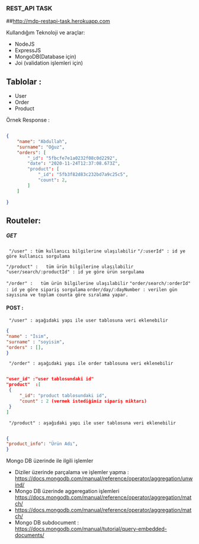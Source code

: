 ### REST_API TASK


##http://mdp-restapi-task.herokuapp.com

Kullandığım Teknoloji ve araçlar: 
- NodeJS
- ExpressJS
- MongoDB(Database için)
- Joi (validation işlemleri için)

## Tablolar : 

- User
- Order 
- Product


Örnek Response : 

```json

{
    "name": "Abdullah",
    "surname": "Oğuz",
    "orders": [
        "_id": "5fbcfe7e1a0232f08c0d2292",
        "date": "2020-11-24T12:37:08.673Z",
        "product": [
            "_id": "5fb3f82d83c232bd7a9c25c5",
            "count": 2,
        ]
    ]
    
}

```


## Routeler: 

##### GET

` "/user" : tüm kullanıcı bilgilerine ulaşılabilir`
`"/:userId" : id ye göre kullanıcı sorgulama`
 

`"/product" :   tüm ürün bilgilerine ulaşılabilir`
`"user/search/:productId" : id ye göre ürün sorgulama`  

`"/order" :   tüm ürün bilgilerine ulaşılabilir`
`"order/search/:orderId" : id ye göre sipariş sorgulama`
`order/day/:dayNumber : verilen gün sayısına ve toplam counta göre sıralama yapar.`




#### POST :

` "/user" : aşağıdaki yapı ile user tablosuna veri eklenebilir`
```json
{
"name" : "İsim",
"surname" : "soyisim",
"orders" : [],
}
``` 

` "/order" : aşağıdaki yapı ile order tablosuna veri eklenebilir`
```json

"user_id" :"user tablosundaki id"
"product"  :[
 {
     "_id": "product tablosundaki id",
     "count" : 2 (vermek istediğimiz sipariş miktarı)
 }
]


``` 

` "/product" : aşağıdaki yapı ile user tablosuna veri eklenebilir`
```json

{
"product_info": "Ürün Adı",
}

``` 

Mongo DB üzerinde ile ilgili işlemler

 - Diziler üzerinde parçalama ve işlemler yapma :  https://docs.mongodb.com/manual/reference/operator/aggregation/unwind/
 -  Mongo DB üzerinde aggeregation işlemleri  https://docs.mongodb.com/manual/reference/operator/aggregation/match/
 -  https://docs.mongodb.com/manual/reference/operator/aggregation/match/
 -  Mongo DB subdocument : https://docs.mongodb.com/manual/tutorial/query-embedded-documents/ 
  
